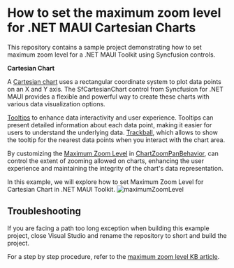# How to set the maximum zoom level for .NET MAUI Cartesian Charts

This repository contains a sample project demonstrating how to set maximum zoom level for a .NET MAUI Toolkit using Syncfusion controls. 

**Cartesian Chart**

A [Cartesian chart](https://www.syncfusion.com/maui-controls/maui-cartesian-charts) uses a rectangular coordinate system to plot data points on an X and Y axis. The SfCartesianChart control from Syncfusion for .NET MAUI provides a flexible and powerful way to create these charts with various data visualization options. 

[Tooltips](https://help.syncfusion.com/maui-toolkit/cartesian-charts/tooltip) to enhance data interactivity and user experience. Tooltips can present detailed information about each data point, making it easier for users to understand the underlying data. [Trackball](https://help.syncfusion.com/maui-toolkit/cartesian-charts/trackball), which allows to show the tooltip for the nearest data points when you interact with the chart area.

By customizing the [Maximum Zoom Level](https://help.syncfusion.com/maui-toolkit/cartesian-charts/zooming-and-panning#maximum-zoom-level) in [ChartZoomPanBehavior](https://help.syncfusion.com/cr/maui-toolkit/Syncfusion.Maui.Toolkit.Charts.ChartZoomPanBehavior.html), can control the extent of zooming allowed on charts, enhancing the user experience and maintaining the integrity of the chart's data representation.

In this example, we will explore how to set Maximum Zoom Level for Cartesian Chart in .NET MAUI Toolkit.
 ![maximumZoomLevel](https://github.com/user-attachments/assets/1b79db92-99cd-4574-9b8f-bd7bd07168a2)


## Troubleshooting

If you are facing a path too long exception when building this example project, close Visual Studio and rename the repository to short and build the project.

For a step by step procedure, refer to the [maximum zoom level KB article]().
